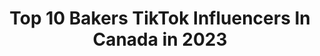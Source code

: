 ---
title: Top 10 Bakers TikTok Influencers In Canada in 2023
description: >-
  Find top bakers TikTok influencers in Canada in 2023. Most popular hashtags: #cake #baker #fyp #foryou.
platform: TikTok
hits: 91
text_top: Identify the most popular TikTok profiles on inBeat.
text_bottom: Our database aggregates 91 TikTok influencers like this in Canada for you to work with.
profiles:
  - username: "letterpressbakery"
    fullname: >-
      Kylie Mangles
    bio: >-
      Baker - Designer - Creator Insta @letterpressbakery
    location: "Canada"
    followers: 102400
    engagement: 2261
    commentsToLikes: 0.004725
    id: ckactzn5ogk3g0i78e5aj34k9
    verified: false
    hashtags: "#modelling, #cakevideo, #tiktokbakeoff, #artclub"
  - username: "thelovelybaker43"
    fullname: >-
      thelovelybaker43
    bio: >-
       Cake YouTuber and professional cat holder. Free tutorials @ The Lovely Baker 
    location: "Canada"
    followers: 19700
    engagement: 1378
    commentsToLikes: 0.016717
    id: ck83zpstg1xq60j78l4mbityw
    verified: false
    hashtags: "#food, #artober, #buttercream, #ilovemyjob"
  - username: "wildflourfields"
    fullname: >-
      Courtney 🌸
    bio: >-
      Cookies, cakes and mental health tips! Therapist by day, baker at night.
    location: "Canada"
    followers: 41800
    engagement: 512
    commentsToLikes: 0.010924
    id: ckb9b5n24x0a80j23upk0qv1s
    verified: false
    hashtags: "#learnfromme, #cakedecorating, #bakingrecipe, #bakersoftiktok"
  - username: "sweetafternoon"
    fullname: >-
      Karen Nguyen
    bio: >-
      I bake sweet treats & cakes 🍰 IG: @sweetafternoon
    location: "Canada"
    followers: 74800
    engagement: 869
    commentsToLikes: 0.014082
    id: ck8uflh9l26ux0j788bak4nn2
    verified: false
    hashtags: "#brownies, #baking, #sweetandsalty, #chips"
  - username: "cocoaberry_"
    fullname: >-
      Cocoa Berry
    bio: >-
      Toronto Bake Shop 🍪🎂🧁 7181 Yonge Street WWW.COCOABERRY.CA Info@cocoaberry.ca
    location: "Canada"
    followers: 18000
    engagement: 740
    commentsToLikes: 0.007385
    id: ckbf1d8m0nhu10j23u6fl7gsk
    verified: false
    hashtags: "#toronto, #torontotiktok, #happybirthday, #viral"
  - username: "cakebythepound_"
    fullname: >-
      CakebythePound
    bio: >-
      Custom cakes!! Follow me on Instagram&check out my website www.cakebythepound.ca
    location: "Canada"
    followers: 11400
    engagement: 672
    commentsToLikes: 0.007963
    id: ckcej1ximrnrd0j23h76zy1gv
    verified: false
    hashtags: "#baker, #foryou, #foryoupage, #quarantine"
  - username: "jenniferv82"
    fullname: >-
      Jennifer🌻
    bio: >-
      FB & IG Diaper cakes, gift baskets, and more. Virtual Assistant. 🇨🇦🇵🇹
    location: "Canada"
    followers: 4200
    engagement: 1335
    commentsToLikes: 0.066257
    id: ckcpqycnqkkiv0j23zodhm0kn
    verified: false
    hashtags: "#comedy, #myrecommendation, #holidaytiktok, #momsoftiktok"
  - username: "mackenzie_tomlin"
    fullname: >-
      Mackenzie
    bio: >-
      She/her ns 🇨🇦 Yoohoo big summer blowout! The vibes are immaculate 🙌🥳
    location: "Canada"
    followers: 27300
    engagement: 2333
    commentsToLikes: 0.007776
    id: ck8uflk4i27dy0j786avpwivs
    verified: false
    hashtags: "#positivevibes, #foryoupage, #voiceover, #fyp"
  - username: "cakes.bynav_abbotsford"
    fullname: >-
      Cakesbynav 
    bio: >-
      Cakesbynav instagram Abbotsford Canada
    location: "Canada"
    followers: 5313
    engagement: 322
    commentsToLikes: 0.088187
    id: ck9pn1rzbcerj0j78hldb2smc
    verified: false
    hashtags: "#tiktok, #canada, #karanaujla, #cakesbynav"
  - username: "aimeedmc12"
    fullname: >-
      Aims
    bio: >-
      just for fun 📍Nova Scotia 🇨🇦
    location: "Canada"
    followers: 5565
    engagement: 612
    commentsToLikes: 0.021676
    id: ckb9fnnm544wh0j23b0j0961o
    verified: false
    hashtags: "#dance, #girls, #fyp, #covid19"
---